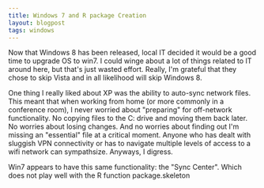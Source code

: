 ```yaml
---
title: Windows 7 and R package Creation
layout: blogpost
tags: windows
---
```

<p>
Now that Windows 8 has been released, local IT decided it would be a good time to upgrade OS to win7. 
I could winge about a lot of things related to IT around here, but that's just wasted effort. Really, I'm
grateful that they chose to skip Vista and in all likelihood will skip Windows 8. 

One thing I really liked about XP was the ability to auto-sync network files. This meant that when working from 
home (or more commonly in a conference room), I never worried about "preparing" for off-network functionality.
No copying files to the C: drive and moving them back later. No worries about losing changes. And no worries about 
finding out I'm missing an "essential" file at a critical moment. Anyone who has dealt with sluggish VPN connectivity
or has to navigate multiple levels of access to a wifi network can sympathsize. Anyways, I digress.

Win7 appears to have this same functionality: the "Sync Center". Which does not play well with the R function 
package.skeleton
</p>